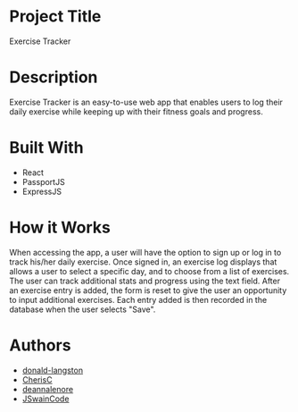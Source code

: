 # Project Title
Exercise Tracker

# Description
Exercise Tracker is an easy-to-use web app that enables users to log their daily exercise while keeping up with their fitness goals and progress. 

# Built With
- React
- PassportJS
- ExpressJS

# How it Works
When accessing the app, a user will have the option to sign up or log in to track his/her daily exercise. Once signed in, an exercise log displays that allows a user to select a specific day, and to choose from a list of exercises. The user can track additional stats and progress using the text field. After an exercise entry is added, the form is reset to give the user an opportunity to input additional exercises. Each entry added is then recorded in the database when the user selects "Save". 

# Authors
* [donald-langston](https://github.com/donald-langston)
* [CherisC](https://github.com/CherisC)
* [deannalenore](https://github.com/deannalenore)
* [JSwainCode](https://github.com/JSwainCode)
